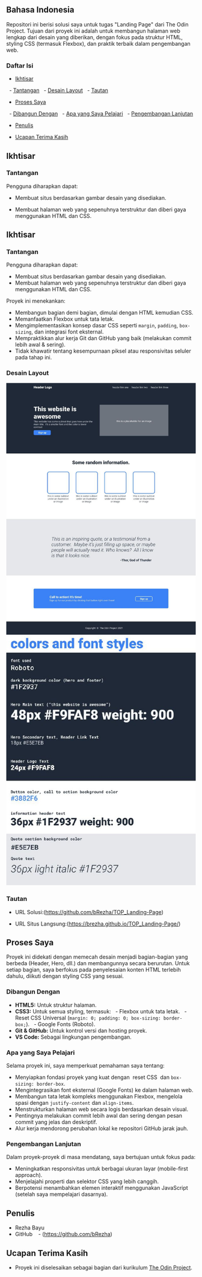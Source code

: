 ## Bahasa Indonesia



Repositori ini berisi solusi saya untuk tugas "Landing Page" dari The Odin Project. Tujuan dari proyek ini adalah untuk membangun halaman web lengkap dari desain yang diberikan, dengan fokus pada struktur HTML, styling CSS (termasuk Flexbox), dan praktik terbaik dalam pengembangan web.



### Daftar Isi

- [Ikhtisar](#ikhtisar)

  - [Tantangan](#tantangan)
  - [Desain Layout](#design-layout)
  - [Tautan](#tautan)

- [Proses Saya](#proses-saya)

  - [Dibangun Dengan](#dibangun-dengan)
  - [Apa yang Saya Pelajari](#apa-yang-saya-pelajari)
  - [Pengembangan Lanjutan](#pengembangan-lanjutan)

- [Penulis](#penulis)

- [Ucapan Terima Kasih](#ucapan-terima-kasih)



## Ikhtisar



### Tantangan



Pengguna diharapkan dapat:



- Membuat situs berdasarkan gambar desain yang disediakan.

- Membuat halaman web yang sepenuhnya terstruktur dan diberi gaya menggunakan HTML dan CSS.





## Ikhtisar


### Tantangan

Pengguna diharapkan dapat:

- Membuat situs berdasarkan gambar desain yang disediakan.
- Membuat halaman web yang sepenuhnya terstruktur dan diberi gaya menggunakan HTML dan CSS.



Proyek ini menekankan:

- Membangun bagian demi bagian, dimulai dengan HTML kemudian CSS.
- Memanfaatkan Flexbox untuk tata letak.
- Mengimplementasikan konsep dasar CSS seperti `margin`, `padding`, `box-sizing`, dan integrasi font eksternal.
- Mempraktikkan alur kerja Git dan GitHub yang baik (melakukan commit lebih awal & sering).
- Tidak khawatir tentang kesempurnaan piksel atau responsivitas seluler pada tahap ini.
  

### Desain Layout

![desain Layout](./design-layout.jpg)
![desain Pattern](./design-pattern.jpg)


### Tautan

- URL Solusi:(https://github.com/bRezha/TOP_Landing-Page)

- URL Situs Langsung:(https://brezha.github.io/TOP_Landing-Page/)



## Proses Saya

Proyek ini didekati dengan memecah desain menjadi bagian-bagian yang berbeda (Header, Hero, dll.) dan membangunnya secara berurutan. Untuk setiap bagian, saya berfokus pada penyelesaian konten HTML terlebih dahulu, diikuti dengan styling CSS yang sesuai.



### Dibangun Dengan

- **HTML5:** Untuk struktur halaman.
- **CSS3:** Untuk semua styling, termasuk:
  - Flexbox untuk tata letak.
  - Reset CSS Universal (`margin: 0; padding: 0; box-sizing: border-box;`).
  - Google Fonts (Roboto).
- **Git & GitHub:** Untuk kontrol versi dan hosting proyek.
- **VS Code:** Sebagai lingkungan pengembangan.


### Apa yang Saya Pelajari

Selama proyek ini, saya memperkuat pemahaman saya tentang:
- Menyiapkan fondasi proyek yang kuat dengan  reset CSS  dan `box-sizing: border-box`.
- Mengintegrasikan font eksternal (Google Fonts) ke dalam halaman web.
- Membangun tata letak kompleks menggunakan Flexbox, mengelola spasi dengan `justify-content` dan `align-items`.
- Menstrukturkan halaman web secara logis berdasarkan desain visual.
- Pentingnya melakukan commit lebih awal dan sering dengan pesan commit yang jelas dan deskriptif.
- Alur kerja mendorong perubahan lokal ke repositori GitHub jarak jauh.



### Pengembangan Lanjutan

Dalam proyek-proyek di masa mendatang, saya bertujuan untuk fokus pada:
- Meningkatkan responsivitas untuk berbagai ukuran layar (mobile-first approach).
- Menjelajahi properti dan selektor CSS yang lebih canggih.
- Berpotensi menambahkan elemen interaktif menggunakan JavaScript (setelah saya mempelajari dasarnya).



## Penulis

- Rezha Bayu
- GitHub    - (https://github.com/bRezha)


## Ucapan Terima Kasih

- Proyek ini diselesaikan sebagai bagian dari kurikulum [The Odin Project](https://www.theodinproject.com/).

